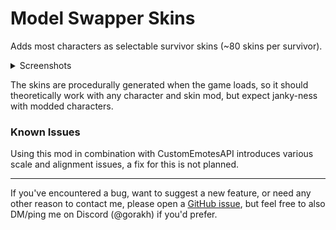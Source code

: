 # Model Swapper Skins

Adds most characters as selectable survivor skins (~80 skins per survivor).

<details>
<summary>Screenshots</summary>

![](https://raw.githubusercontent.com/Goorakh/ModelSwapperSkins/master/Thunderstore/632360_191.jpg)

![](https://raw.githubusercontent.com/Goorakh/ModelSwapperSkins/master/Thunderstore/20240503181910_1.jpg)

![](https://raw.githubusercontent.com/Goorakh/ModelSwapperSkins/master/Thunderstore/20240503182018_1.jpg)

![](https://raw.githubusercontent.com/Goorakh/ModelSwapperSkins/master/Thunderstore/20240503182214_1.jpg)

![](https://raw.githubusercontent.com/Goorakh/ModelSwapperSkins/master/Thunderstore/20240503182506_1.jpg)

![](https://raw.githubusercontent.com/Goorakh/ModelSwapperSkins/master/Thunderstore/20240503182634_1.jpg)

</details>

The skins are procedurally generated when the game loads, so it should theoretically work with any character and skin mod, but expect janky-ness with modded characters.

### Known Issues

Using this mod in combination with CustomEmotesAPI introduces various scale and alignment issues, a fix for this is not planned.

<hr>

If you've encountered a bug, want to suggest a new feature, or need any other reason to contact me, please open a [GitHub issue](https://github.com/Goorakh/ModelSwapperSkins/issues/new), but feel free to also DM/ping me on Discord (@gorakh) if you'd prefer.